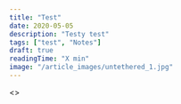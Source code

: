 ```yaml
---
title: "Test"
date: 2020-05-05
description: "Testy test"
tags: ["test", "Notes"]
draft: true
readingTime: "X min"
image: "/article_images/untethered_1.jpg"
---
```


<>